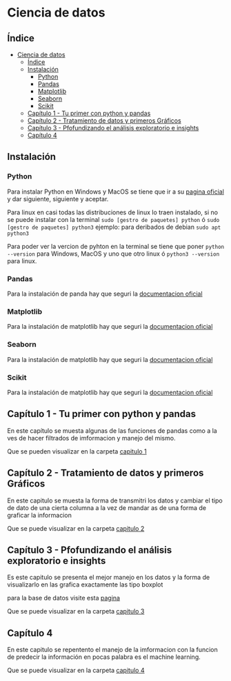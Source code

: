 # Ciencia de datos

## Índice

- [Ciencia de datos](#ciencia-de-datos)
  - [Índice](#índice)
  - [Instalación](#instalación)
    - [Python](#python)
    - [Pandas](#pandas)
    - [Matplotlib](#matplotlib)
    - [Seaborn](#seaborn)
    - [Scikit](#scikit)
  - [Capítulo 1 - Tu primer con python y pandas](#capítulo-1---tu-primer-con-python-y-pandas)
  - [Capítulo 2 - Tratamiento de datos y primeros Gráficos](#capítulo-2---tratamiento-de-datos-y-primeros-gráficos)
  - [Capítulo 3 - Pfofundizando el análisis exploratorio e insights](#capítulo-3---pfofundizando-el-análisis-exploratorio-e-insights)
  - [Capítulo 4](#capítulo-4)


## Instalación

### Python

Para instalar Python en Windows y MacOS se tiene que ir a su [pagina oficial](https://www.python.org/) y dar siguiente, siguiente y aceptar.

Para linux en casi todas las distribuciones de linux lo traen instalado, si no se puede instalar con la terminal `sudo [gestro de paquetes] python` ó `sudo [gestro de paquetes] python3` ejemplo: para deribados de debian `sudo apt python3`

Para poder ver la vercion de pyhton en la terminal se tiene que poner  `python --version` para Windows, MacOS y uno que otro linux ó `python3 --version` para linux.

### Pandas

Para la instalación de panda hay que seguri la [documentacion oficial](https://pandas.pydata.org/docs/getting_started/index.html)

### Matplotlib

Para la instalación de matplotlib hay que seguri la [documentacion oficial](https://matplotlib.org/stable/)

### Seaborn

Para la instalación de matplotlib hay que seguri la [documentacion oficial](https://seaborn.pydata.org/installing.html)

### Scikit

Para la instalación de matplotlib hay que seguri la [documentacion oficial](https://scikit-learn.org/stable/install.html)

## Capítulo 1 - Tu primer con python y pandas

En este capítulo se muesta algunas de las funciones de pandas como a la ves de hacer filtrados de imformacion y manejo del mismo.

Que se pueden visualizar en la carpeta [capitulo 1](./capitulo_1/)

## Capítulo 2 - Tratamiento de datos y primeros Gráficos

En este capitulo se muesta la forma de transmitri los datos y cambiar el tipo de dato  de una cierta columna a la vez de mandar as de una forma de graficar la informacion 

Que se puede visualizar en la carpeta [capitulo 2](./capitulo_2/)

## Capítulo 3 - Pfofundizando el análisis exploratorio e insights

Es este capitulo se presenta el mejor manejo en los datos y la forma de visualizarlo en las grafica exactamente las tipo boxplot

para la base de datos visite esta [pagina](https://microdatos.dane.gov.co/index.php/catalog/743/get-microdata)

Que se puede visualizar en la carpeta [capitulo 3](./capitulo_3/)


## Capítulo 4

En este capitulo se repentento el manejo de la imformacion con la funcion de predecir la información en pocas palabra es el machine learning.

Que se puede visualizar en la carpeta [capitulo 4](./capitulo_4/)